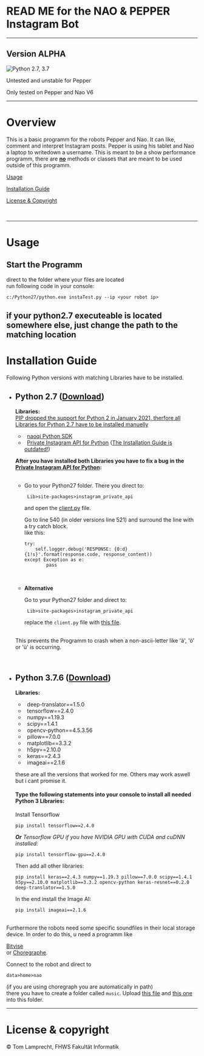 # READ ME for the NAO & PEPPER Instagram Bot

---

**Version ALPHA**
---

![Python 2.7, 3.7](https://img.shields.io/badge/Python-2.7%2C%203.7-3776ab.svg?maxAge=2592000)

Untested and unstable for Pepper

Only tested on Pepper and Nao V6

---

# Overview

This is a basic programm for the robots Pepper and Nao. It can like, comment and interpret Instagram posts. Pepper is using his tablet and Nao a laptop to writedown a username. This is meant to be a show performance programm, there are <u><b>no</b></u> methods or classes that are meant to be used outside of this programm.

[Usage](#usage)

[Installation Guide](#install-guide)

[License & Copyright](#license)

<br>

---

<a name="usage"></a>

# Usage

## Start the Programm

direct to the folder where your files are located\
run following code in your console:

```
c:/Python27/python.exe instaTest.py --ip <your robot ip>
```

if your python2.7 executeable is located somewhere else, just change the path to the matching location
---

<a name="install-guide"></a>

# Installation Guide


Following Python versions with matching Libraries have to be installed.
<br>

- ## Python 2.7 ([Download](https://www.python.org/download/releases/2.7/))
    **Libraries:**\
    <u>PIP dropped the support for Python 2 in January 2021, therfore all Libraries for Python 2.7 have to be installed manuelly</u>

    * &ensp;[naoqi Python SDK](https://community-static.aldebaran.com/resources/2.1.4.13/sdk-python/pynaoqi-2.1.4.13.win32.exe)
    * &ensp;[Private Instagram API for Python](https://github.com/ping/instagram_private_api#install) (<u>The Installation Guide is outdated!</u>)


    **After you have installed both Libraries you have to fix a bug in the [Private Instagram API for Python](https://github.com/ping/instagram_private_api):**
    <br>
    <br>
    * Go to your Python27 folder. There you direct to:

        ` Lib>site-packages>instagram_private_api`

        and open the [client.py](https://github.com/ping/instagram_private_api/blob/master/instagram_private_api/client.py) file.

        Go to line 540 (in older versions line 521) and surround the line with a try catch block.\
        like this:
        ```
        try:
            self.logger.debug('RESPONSE: {0:d} {1!s}'.format(response.code, response_content))
        except Exception as e:
                pass
        ```
        <br>

    * **Alternative**

        Go to your Python27 folder and direct to:

        ` Lib>site-packages>instagram_private_api`

        replace the `client.py` file with [this file](client.py). 

    <br>
    This prevents the Programm to crash when a non-ascii-letter like 'ä', 'ö' or 'ü' is occurring.
<br>

- ## Python 3.7.6 ([Download](https://www.python.org/downloads/release/python-376/))

    **Libraries:**
    * &ensp;deep-translator==1.5.0
    * &ensp;tensorflow==2.4.0
    * &ensp;numpy==1.19.3
    * &ensp;scipy==1.4.1
    * &ensp;opencv-python==4.5.3.56
    * &ensp;pillow==7.0.0
    * &ensp;matplotlib==3.3.2
    * &ensp;h5py==2.10.0
    * &ensp;keras==2.4.3
    * &ensp;imageai==2.1.6

    these are all the versions that worked for me. Others may work aswell but i cant promise it.
    <br>

    #### Type the following statements into your console to install all needed Python 3 Libraries:

    Install Tensorflow
    ```
    pip install tensorflow==2.4.0
    ```
    *<b>Or</b> Tensorflow GPU if you have NVIDIA GPU with CUDA and cuDNN installed:*
    ```
    pip install tensorflow-gpu==2.4.0
    ```
    Then add all other libraries:
    ```
    pip install keras==2.4.3 numpy==1.19.3 pillow==7.0.0 scipy==1.4.1 h5py==2.10.0 matplotlib==3.3.2 opencv-python keras-resnet==0.2.0 deep-translator==1.5.0
    ```
    In the end install the Image AI:
    ```
    pip install imageai==2.1.6
    ```

<br>
Furthermore the robots need some specific soundfiles in their local storage device.
In order to do this, u need a programm like 

[Bitvise](https://www.bitvise.com/ssh-client-download)\
or
[Choregraphe](https://www.softbankrobotics.com/emea/en/support/nao-6/downloads-softwares).

Connect to the robot and direct to 

`data>home>nao`

(if you are using choregraph you are automatically in path)\
there you have to create a folder called `music`.
Upload [this file](soundfiles/music.mp3) and [this one](soundfiles/nyan_cat.mp3) into this folder.

---
<a name="license"></a>

# License & copyright

© Tom Lamprecht, FHWS Fakultät Informatik

